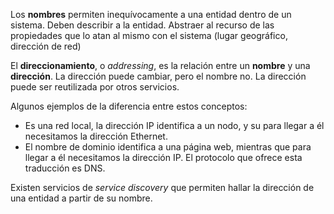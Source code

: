 Los **nombres** permiten inequívocamente a una entidad dentro de un sistema. Deben describir a la entidad. Abstraer al recurso de las propiedades que lo atan al mismo con el sistema (lugar geográfico, dirección de red)

El **direccionamiento**, o _addressing_, es la relación entre un **nombre** y una **dirección**. La dirección puede cambiar, pero el nombre no. La dirección puede ser reutilizada por otros servicios.

Algunos ejemplos de la diferencia entre estos conceptos:

- Es una red local, la dirección IP identifica a un nodo, y su para llegar a él necesitamos la dirección Ethernet.
- El nombre de dominio identifica a una página web, mientras que para llegar a él necesitamos la dirección IP. El protocolo que ofrece esta traducción es DNS.

Existen servicios de _service discovery_ que permiten hallar la dirección de una entidad a partir de su nombre.
